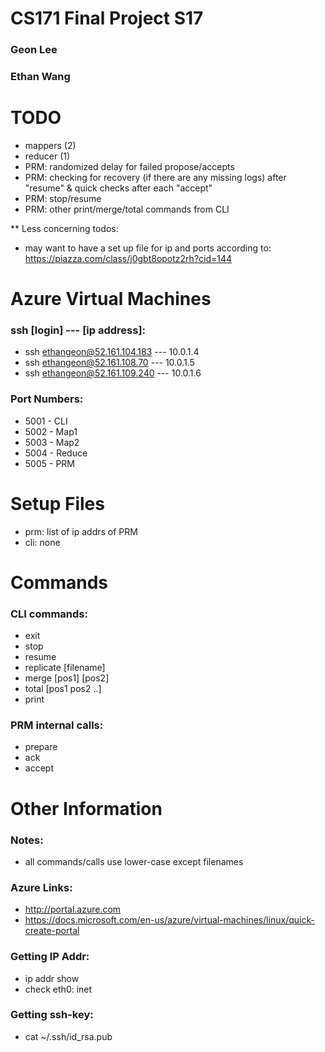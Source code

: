 CS171 Final Project S17
==============
### Geon Lee
### Ethan Wang

TODO
==============
* mappers (2)
* reducer (1)
* PRM: randomized delay for failed propose/accepts
* PRM: checking for recovery (if there are any missing logs) after "resume" & quick checks after each "accept"
* PRM: stop/resume 
* PRM: other print/merge/total commands from CLI

** Less concerning todos:
* may want to have a set up file for ip and ports according to: https://piazza.com/class/j0gbt8opotz2rh?cid=144

Azure Virtual Machines
==============
### ssh [login] --- [ip address]:
* ssh   ethangeon@52.161.104.183  ---  	10.0.1.4
* ssh   ethangeon@52.161.108.70   ---  10.0.1.5
* ssh   ethangeon@52.161.109.240  --- 10.0.1.6
### Port Numbers:
* 5001 - CLI
* 5002 - Map1
* 5003 - Map2
* 5004 - Reduce
* 5005 - PRM

Setup Files
==============
* prm: list of ip addrs of PRM
* cli: none

Commands
==============
### CLI commands:
* exit
* stop
* resume
* replicate [filename]
* merge [pos1] [pos2]
* total [pos1 pos2 ..]
* print
### PRM internal calls:
* prepare
* ack
* accept

Other Information
==============
### Notes:
* all commands/calls use lower-case except filenames
### Azure Links:
* http://portal.azure.com
* https://docs.microsoft.com/en-us/azure/virtual-machines/linux/quick-create-portal
### Getting IP Addr:
* ip addr show
* check eth0: inet
### Getting ssh-key:
* cat ~/.ssh/id_rsa.pub
